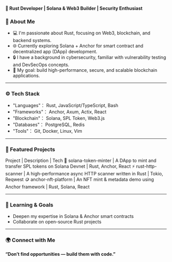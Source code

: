 #### 🎯 Rust Developer | Solana & Web3 Builder | Security Enthusiast

### 🦀 About Me
- 💻 I'm passionate about Rust, focusing on Web3, blockchain, and backend systems.
- 🌐 Currently exploring Solana + Anchor for smart contract and decentralized app (DApp) development.
- 🔒 I have a background in cybersecurity, familiar with vulnerability testing and DevSecOps concepts.
- 🚀 My goal: build high-performance, secure, and scalable blockchain applications.

---

### ⚙️ Tech Stack
- "Languages"： Rust, JavaScript/TypeScript, Bash
- "Frameworks"： Anchor, Axum, Actix, React
- "Blockchain"： Solana, SPL Token, Web3.js
- "Databases"： PostgreSQL, Redis
- "Tools"： Git, Docker, Linux, Vim

---

### 🧩 Featured Projects
Project | Description | Tech
🔗 solana-token-minter |	A DApp to mint and transfer SPL tokens on Solana Devnet |	Rust, Anchor, React
⚡ rust-http-scanner |	A high-performance async HTTP scanner written in Rust | Tokio, Reqwest
🪙 anchor-nft-platform |	An NFT mint & metadata demo using Anchor framework | Rust, Solana, React

---

### 🧠 Learning & Goals
- Deepen my expertise in Solana & Anchor smart contracts
- Collaborate on open-source Rust projects

---

### 🌍 Connect with Me

#### “Don’t find opportunities — build them with code.”
